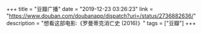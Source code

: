 +++
title = "豆瓣广播"
date = "2019-12-23 03:26:23"
link = "https://www.douban.com/doubanapp/dispatch?uri=/status/2736882636/"
description = "想看这部电影:《罗曼蒂克消亡史‎ (2016)》"
tags = ["豆瓣"]
+++
